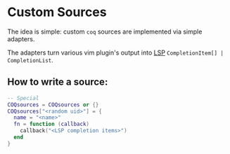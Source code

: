# Custom Sources

The idea is simple: custom `coq` sources are implemented via simple adapters.

The adapters turn various vim plugin's output into [LSP](https://microsoft.github.io/language-server-protocol/specification) `CompletionItem[] | CompletionList`.

## How to write a source:

```lua
-- Special
COQsources = COQsources or {}
COQsources["<random uid>"] = {
  name = "<name>"
  fn = function (callback)
    callback("<LSP completion items>")
  end
}
```

